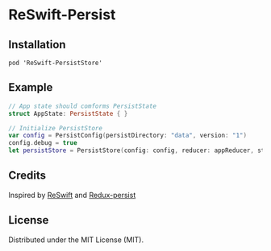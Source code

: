 # ReSwift-Persist

## Installation
```
pod 'ReSwift-PersistStore'
```

## Example

```swift
// App state should comforms PersistState
struct AppState: PersistState { }

// Initialize PersistStore
var config = PersistConfig(persistDirectory: "data", version: "1")
config.debug = true
let persistStore = PersistStore(config: config, reducer: appReducer, state: nil)

```

## Credits

Inspired by [ReSwift](https://github.com/ReSwift/ReSwift) and [Redux-persist](https://github.com/rt2zz/redux-persist)

## License

Distributed under the MIT License (MIT).
